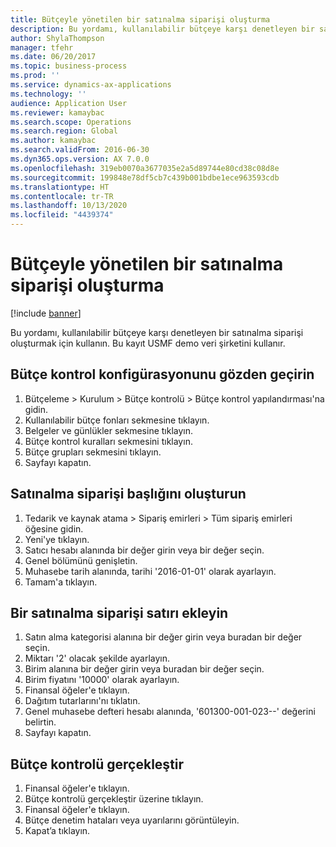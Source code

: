 ```yaml
---
title: Bütçeyle yönetilen bir satınalma siparişi oluşturma
description: Bu yordamı, kullanılabilir bütçeye karşı denetleyen bir satınalma siparişi oluşturmak için kullanın.
author: ShylaThompson
manager: tfehr
ms.date: 06/20/2017
ms.topic: business-process
ms.prod: ''
ms.service: dynamics-ax-applications
ms.technology: ''
audience: Application User
ms.reviewer: kamaybac
ms.search.scope: Operations
ms.search.region: Global
ms.author: kamaybac
ms.search.validFrom: 2016-06-30
ms.dyn365.ops.version: AX 7.0.0
ms.openlocfilehash: 319eb0070a3677035e2a5d89744e80cd38c08d8e
ms.sourcegitcommit: 199848e78df5cb7c439b001bdbe1ece963593cdb
ms.translationtype: HT
ms.contentlocale: tr-TR
ms.lasthandoff: 10/13/2020
ms.locfileid: "4439374"
---
```

# <a name="create-a-purchase-order-governed-by-budget"></a>Bütçeyle yönetilen bir satınalma siparişi oluşturma

[!include [banner](../../includes/banner.md)]

Bu yordamı, kullanılabilir bütçeye karşı denetleyen bir satınalma siparişi oluşturmak için kullanın. Bu kayıt USMF demo veri şirketini kullanır.


## <a name="review-the-budget-control-configuration"></a>Bütçe kontrol konfigürasyonunu gözden geçirin
1. Bütçeleme > Kurulum > Bütçe kontrolü > Bütçe kontrol yapılandırması'na gidin.
2. Kullanılabilir bütçe fonları sekmesine tıklayın.
3. Belgeler ve günlükler sekmesine tıklayın.
4. Bütçe kontrol kuralları sekmesini tıklayın.
5. Bütçe grupları sekmesini tıklayın.
6. Sayfayı kapatın.

## <a name="create-the-purchase-order-header"></a>Satınalma siparişi başlığını oluşturun
1. Tedarik ve kaynak atama > Sipariş emirleri > Tüm sipariş emirleri öğesine gidin.
2. Yeni'ye tıklayın.
3. Satıcı hesabı alanında bir değer girin veya bir değer seçin.
4. Genel bölümünü genişletin.
5. Muhasebe tarih alanında, tarihi '2016-01-01' olarak ayarlayın.
6. Tamam'a tıklayın.

## <a name="add-a-purchase-order-line"></a>Bir satınalma siparişi satırı ekleyin
1. Satın alma kategorisi alanına bir değer girin veya buradan bir değer seçin.
2. Miktarı '2' olacak şekilde ayarlayın.
3. Birim alanına bir değer girin veya buradan bir değer seçin.
4. Birim fiyatını '10000' olarak ayarlayın.
5. Finansal öğeler'e tıklayın.
6. Dağıtım tutarlarını'nı tıklatın.
7. Genel muhasebe defteri hesabı alanında, '601300-001-023--' değerini belirtin.
8. Sayfayı kapatın.

## <a name="perform-budget-checking"></a>Bütçe kontrolü gerçekleştir
1. Finansal öğeler'e tıklayın.
2. Bütçe kontrolü gerçekleştir üzerine tıklayın.
3. Finansal öğeler'e tıklayın.
4. Bütçe denetim hataları veya uyarılarını görüntüleyin.
5. Kapat’a tıklayın.

